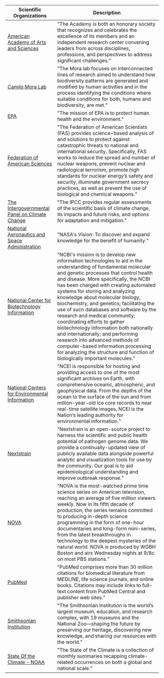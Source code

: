 | Scientific Organizations | Description |
| --- | --- |
| [American Academy of Arts and Sciences](https://www.amacad.org/) | "The Academy is both an honorary society that recognizes and celebrates the excellence of its members and an independent research center convening leaders from across disciplines, professions, and perspectives to address significant challenges."| 
| [Camilo Mora Lab](http://www.soc.hawaii.edu/mora/index.html) | "The Mora lab focuses on interconnected lines of research aimed to understand how biodiversity patterns are generated and modified by human activities and in the process identifying the conditions where suitable conditions for both, humans and biodiversity, are met." |
| [EPA](https://www.epa.gov/) | "The mission of EPA is to protect human health and the environment." |
| [Federation of American Sciences](https://fas.org/) | "The Federation of American Scientists (FAS) provides science-based analysis of and solutions to protect against catastrophic threats to national and international security. Specifically, FAS works to reduce the spread and number of nuclear weapons, prevent nuclear and radiological terrorism, promote high standards for nuclear energy’s safety and security, illuminate government secrecy practices, as well as prevent the use of biological and chemical weapons." |
| [The Intergovernmental Panel on Climate Change](https://www.ipcc.ch/) | "The IPCC provides regular assessments of the scientific basis of climate change, its impacts and future risks, and options for adaptation and mitigation." |
| [National Aeronautics and Space Administration](https://www.nasa.gov/) | "NASA's Vision: To discover and expand knowledge for the benefit of humanity."|
| [National Center for Biotechnology Information](https://www.ncbi.nlm.nih.gov/) | "NCBI's mission is to develop new information technologies to aid in the understanding of fundamental molecular and genetic processes that control health and disease. More specifically, the NCBI has been charged with creating automated systems for storing and analyzing knowledge about molecular biology, biochemistry, and genetics; facilitating the use of such databases and software by the research and medical community; coordinating efforts to gather biotechnology information both nationally and internationally; and performing research into advanced methods of computer-based information processing for analyzing the structure and function of biologically important molecules." |
| [National Centers for Environmental Information](https://www.ncdc.noaa.gov/) | "NCEI is responsible for hosting and providing access to one of the most significant archives on Earth, with comprehensive oceanic, atmospheric, and geophysical data. From the depths of the ocean to the surface of the sun and from million-year-old ice core records to near real-time satellite images, NCEI is the Nation’s leading authority for environmental information." |
|[Nextstrain](https://nextstrain.org/)| "Nextstrain is an open-source project to harness the scientific and public health potential of pathogen genome data. We provide a continually-updated view of publicly available data alongside powerful analytic and visualization tools for use by the community. Our goal is to aid epidemiological understanding and improve outbreak response."|
| [NOVA](https://www.pbs.org/nova/) | "NOVA is the most-watched prime time science series on American television, reaching an average of five million viewers weekly. Now in its fifth decade of production, the series remains committed to producing in-depth science programming in the form of one-hour documentaries and long-form mini-series, from the latest breakthroughs in technology to the deepest mysteries of the natural world. NOVA is produced by WGBH Boston and airs Wednesday nights at 9/8c on most PBS stations." |
| [PubMed](https://www.ncbi.nlm.nih.gov/pubmed/ ) | "PubMed comprises more than 30 million citations for biomedical literature from MEDLINE, life science journals, and online books. Citations may include links to full-text content from PubMed Central and publisher web sites." |
| [Smithsonian Institution](https://www.si.edu) | "The Smithsonian Institution is the world’s largest museum, education, and research complex, with 19 museums and the National Zoo—shaping the future by preserving our heritage, discovering new knowledge, and sharing our resources with the world." |
| [State Of the Climate - NOAA](https://www.ncdc.noaa.gov/sotc/) | "The State of the Climate is a collection of monthly summaries recapping climate-related occurrences on both a global and national scale." |
